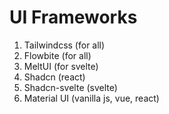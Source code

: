 # UI Frameworks

1. Tailwindcss (for all)
2. Flowbite (for all)
3. MeltUI (for svelte)
4. Shadcn (react)
5. Shadcn-svelte (svelte)
6. Material UI (vanilla js, vue, react)

